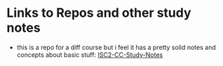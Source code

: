 # Links to Repos and other study notes
- this is a repo for a diff course but i feel it has a pretty solid notes and concepts about basic stuff: [ISC2-CC-Study-Notes](https://github.com/cyberfascinate/ISC2-CC-Study-Material)